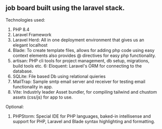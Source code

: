 ## job board built using the laravel stack.


Technologies used:

1. PHP 8.4
2. Laravel Framework
3. Laravel Herd: All in one deployment environment that gives us an elegant localhost
4. Blade: To create template files, allows for adding php code using easy context elements also provides @ directives for easy php functionality. 
5. artisan: PHP cli tools for project management, db setup, migrations, build tools etc.
6: Eloquent: Laravel's ORM for connecting to the database.
7. SQLite: File based Db using relational quieries
8. MailTrap: Sample smtp email server and receiver for testing email functionality in app.
9. Vite: Industrly leader Asset bundler, for compiling tailwind and chustom assets (css/js) for app to use.


Optional:

1. PHPStorm: Special IDE for PHP languages, baked-in intellisense and support for PHP, Laravel and Blade syntax highlighting and formatting.
